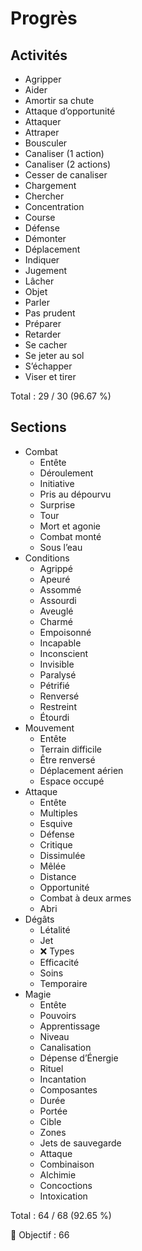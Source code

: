 # Progrès

## Activités

- Agripper
- Aider
- Amortir sa chute
- Attaque d’opportunité
- Attaquer
- Attraper
- Bousculer
- Canaliser (1 action)
- Canaliser (2 actions)
- Cesser de canaliser
- Chargement
- Chercher
- Concentration
- Course
- Défense
- Démonter
- Déplacement
- Indiquer
- Jugement
- Lâcher
- Objet
- Parler
- Pas prudent
- Préparer
- Retarder
- Se cacher
- Se jeter au sol
- S’échapper
- Viser et tirer

Total : 29 / 30 (96.67 %)

## Sections

- Combat
  - Entête
  - Déroulement
  - Initiative
  - Pris au dépourvu
  - Surprise
  - Tour
  - Mort et agonie
  - Combat monté
  - Sous l’eau
- Conditions
  - Agrippé
  - Apeuré
  - Assommé
  - Assourdi
  - Aveuglé
  - Charmé
  - Empoisonné
  - Incapable
  - Inconscient
  - Invisible
  - Paralysé
  - Pétrifié
  - Renversé
  - Restreint
  - Étourdi
- Mouvement
  - Entête
  - Terrain difficile
  - Être renversé
  - Déplacement aérien
  - Espace occupé
- Attaque
  - Entête
  - Multiples
  - Esquive
  - Défense
  - Critique
  - Dissimulée
  - Mêlée
  - Distance
  - Opportunité
  - Combat à deux armes
  - Abri
- Dégâts
  - Létalité
  - Jet
  - ❌ Types
  - Efficacité
  - Soins
  - Temporaire
- Magie
  - Entête
  - Pouvoirs
  - Apprentissage
  - Niveau
  - Canalisation
  - Dépense d’Énergie
  - Rituel
  - Incantation
  - Composantes
  - Durée
  - Portée
  - Cible
  - Zones
  - Jets de sauvegarde
  - Attaque
  - Combinaison
  - Alchimie
  - Concoctions
  - Intoxication

Total : 64 / 68 (92.65 %)

🎯 Objectif : 66
